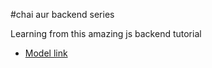#chai aur backend series


Learning from this amazing js backend tutorial
- [Model link](https://app.eraser.io/workspace/YtPqZ1VogxGy1jzIDkzj?origin=share)